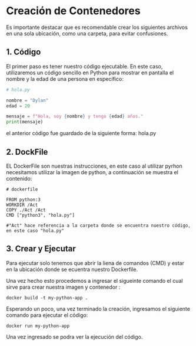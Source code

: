 # Creación de Contenedores

Es importante destacar que es recomendable crear los siguientes archivos en una sola ubicación, como una carpeta, para evitar confusiones.

## 1. Código

El primer paso es tener nuestro código ejecutable. En este caso, utilizaremos un código sencillo en Python para mostrar en pantalla el nombre y la edad de una persona en específico:

```python
# hola.py

nombre = "Dylan"
edad = 20

mensaje = f"Hola, soy {nombre} y tengo {edad} años."
print(mensaje)

```
el anterior código fue guardado de la siguiente forma: hola.py

## 2. DockFile

EL DockerFile son nuestras instrucciones, en este caso al utilizar pyrhon necesitamos utilizar la imagen de python, a continuación se  muestra el contenido:


```
# dockerfile

FROM python:3
WORKDIR /Act
COPY ./Act /Act
CMD ["python3", "hola.py"]

#"Act" hace referencia a la carpeta donde se encuentra nuestro código, en este caso "hola.py"

```
## 3. Crear y Ejecutar

Para ejecutar solo tenemos que abrir la liena de comandos (CMD)  y  estar en la ubicación donde se ecuentra nuestro Dockerfile.

Una vez hecho esto procedemos a ingresar el sigueinte comando el cual sirve para crear nuestra imagen y contenedor :

```
docker build -t my-python-app .
```
Esperando un poco, una vez terminado la creación,  ingresamos el siguiente comando para ejecutar el código:

```
docker run my-python-app
```
Una vez ingresado se podra ver la ejecución del código.
